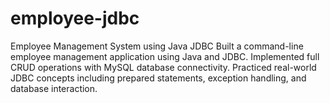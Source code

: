# employee-jdbc
Employee Management System using Java JDBC Built a command-line employee management application using Java and JDBC. Implemented full CRUD operations with MySQL database connectivity. Practiced real-world JDBC concepts including prepared statements, exception handling, and database interaction.
